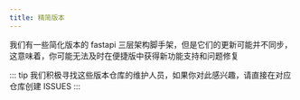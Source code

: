 ```yaml
---
title: 精简版本
---
```


我们有一些简化版本的 fastapi 三层架构脚手架，但是它们的更新可能并不同步，这意味着，你可能无法及时在便捷版中获得新功能支持和问题修复

::: tip
我们积极寻找这些版本仓库的维护人员，如果你对此感兴趣，请直接在对应仓库创建 ISSUES
:::

<RepoCard repo="wu-clan/fastapi_sqlalchemy_mysql" />

<CardGrid>
  <RepoCard repo="wu-clan/fastapi_tortoise_mysql" />
  <RepoCard repo="wu-clan/fastapi_sqlmodel_mysql" />
</CardGrid>
